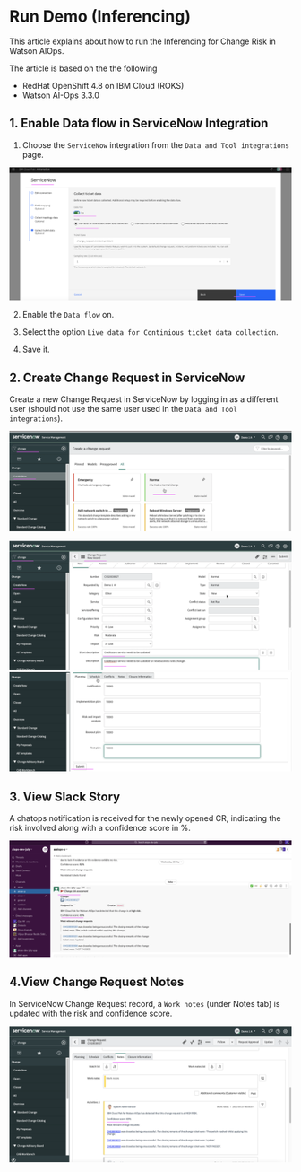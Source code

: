 # Run Demo (Inferencing)

This article explains about how to run the Inferencing for Change Risk in Watson AIOps.

The article is based on the the following

- RedHat OpenShift 4.8 on IBM Cloud (ROKS)
- Watson AI-Ops 3.3.0

## 1. Enable Data flow in ServiceNow Integration

1. Choose the `ServiceNow` integration from the `Data and Tool integrations` page.

![ServiceNow Integration](./images/image-1.png)

2. Enable the `Data flow` on.

3. Select the option `Live data for Continious ticket data collection`.

4. Save it.

## 2. Create Change Request in ServiceNow

Create a new Change Request in ServiceNow by logging in as a different user (should not use the same user used in the `Data and Tool integrations`).

![ServiceNow](./images/image-2.png)

![ServiceNow](./images/image-3.png)
![ServiceNow](./images/image-4.png)

## 3. View Slack Story 

A chatops notification is received for the newly opened CR, indicating the risk involved along with a confidence score in %. 

![ServiceNow](./images/image-5.png)

## 4.View Change Request Notes

In ServiceNow Change Request record, a `Work notes` (under Notes tab) is updated with the risk and confidence score.

![ServiceNow](./images/image-6.png)
